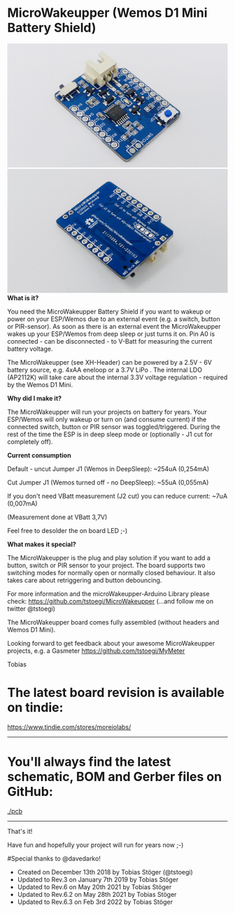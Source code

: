 # MicroWakeupper (Wemos D1 Mini Battery Shield)
![MicroWakeupper Wemos D1 Mini Battery Shield Front](./pics/6.3/P1.JPG "The MicroWakeupper Wemos D1 Mini Battery Shield Front")
![MicroWakeupper Wemos D1 Mini Battery Shield Back](./pics/6.3/P2.JPG "The MicroWakeupper Wemos D1 Mini Battery Shield Back")
**What is it?**

You need the MicroWakeupper Battery Shield if you want to wakeup or power on your ESP/Wemos due to an external event (e.g. a switch, button or PIR-sensor). As soon as there is an external event the MicroWakeupper wakes up your ESP/Wemos from deep sleep or just turns it on. Pin A0 is connected - can be disconnected - to V-Batt for measuring the current battery voltage.

The MicroWakeupper (see XH-Header) can be powered by a 2.5V - 6V battery source, e.g. 4xAA eneloop or a 3.7V LiPo . The internal LDO (AP2112K) will take care about the internal 3.3V voltage regulation - required by the Wemos D1 Mini.

**Why did I make it?**

The MicroWakeupper will run your projects on battery for years. Your ESP/Wemos will only wakeup or turn on (and consume current) if the connected switch, button or PIR sensor was toggled/triggered. During the rest of the time the ESP is in deep sleep mode or (optionally - J1 cut for completely off).

**Current consumption**

Default - uncut Jumper J1 (Wemos in DeepSleep): ~254uA (0,254mA)

Cut Jumper J1 (Wemos turned off - no DeepSleep): ~55uA (0,055mA)

If you don't need VBatt measurement (J2 cut) you can reduce current: ~7uA (0,007mA)

(Measurement done at VBatt 3,7V)

Feel free to desolder the on board LED ;-)

**What makes it special?**

The MicroWakeupper is the plug and play solution if you want to add a button, switch or PIR sensor to your project. The board supports two switching modes for normally open or normally closed behaviour. It also takes care about retriggering and button debouncing.

For more information and the microWakeupper-Arduino Library please check: https://github.com/tstoegi/MicroWakeupper
(...and follow me on twitter @tstoegi)

The MicroWakeupper board comes fully assembled (without headers and Wemos D1 Mini).

Looking forward to get feedback about your awesome MicroWakeupper projects, e.g. a Gasmeter https://github.com/tstoegi/MyMeter

Tobias


# The latest board revision is available on tindie:
https://www.tindie.com/stores/moreiolabs/

---
# You'll always find the latest schematic, BOM and Gerber files on GitHub:

[./pcb](./pcb)

---

That's it!

Have fun and hopefully your project will run for years now ;-)

#Special thanks to @davedarko!
+ Created on December 13th 2018 by Tobias Stöger (@tstoegi)  
+ Updated to Rev.3 on January 7th 2019 by Tobias Stöger
+ Updated to Rev.6 on May 20th 2021 by Tobias Stöger
+ Updated to Rev.6.2 on May 28th 2021 by Tobias Stöger
+ Updated to Rev.6.3 on Feb 3rd 2022 by Tobias Stöger
